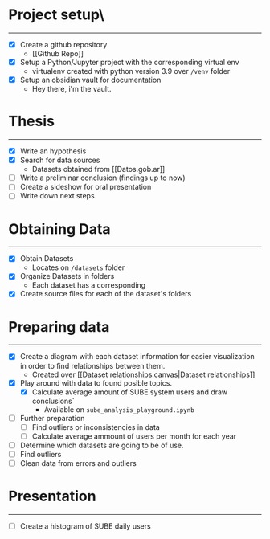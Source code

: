 # Project setup\
---
- [x] Create a github repository 
	- [[Github Repo]]
- [x] Setup a Python/Jupyter project with the corresponding virtual env
	- virtualenv created with python version 3.9 over `/venv` folder
- [x] Setup an obsidian vault for documentation 
	- Hey there, i'm the vault. 
# Thesis
---
- [x] Write an hypothesis
- [x] Search for data sources
	- Datasets obtained from [[Datos.gob.ar]]
- [ ] Write a preliminar conclusion (findings up to now)
- [ ] Create a sideshow for oral presentation
- [ ] Write down next steps
# Obtaining Data
---
- [x] Obtain Datasets
	- Locates on `/datasets` folder 
- [x] Organize Datasets in folders
	- Each dataset has a corresponding 
- [x] Create source files for each of the dataset's folders
# Preparing data
---
- [X] Create a diagram with each dataset information for easier visualization in order to find relationships between them.
	- Created over [[Dataset relationships.canvas|Dataset relationships]] 
- [x] Play around with data to found posible topics.
	- [x] Calculate average amount of SUBE system users and draw conclusions`
		- Available on `sube_analysis_playground.ipynb` 
- [ ] Further preparation
	- [ ] Find outliers or inconsistencies in data
	- [ ] Calculate average ammount of users per month for each year
- [ ] Determine which datasets are going to be of use.
- [ ] Find outliers
- [ ] Clean data from errors and outliers
# Presentation
---
- [ ] Create a histogram of SUBE daily users





